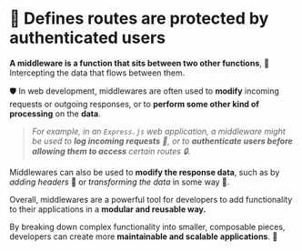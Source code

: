 # 🤖 Defines routes are protected by authenticated users

**A middleware is a function that sits between two other functions**, 🤝Intercepting the data that flows between them.

🛡️ In web development, middlewares are often used to **modify** incoming requests or outgoing responses, or to **perform some other kind of processing** on the **data**.

> _For example, in an `Express.js` web application, a middleware might be used to **log incoming requests** 📝, or to **authenticate users before allowing them to access** certain routes 🔒._

Middlewares can also be used to **modify the response data**, such as by _adding headers_ 📨 or _transforming the data_ in some way 🔄.

Overall, middlewares are a powerful tool for developers to add functionality to their applications in a **modular and reusable way.**

By breaking down complex functionality into smaller, composable pieces, developers can create more **maintainable and scalable applications**. 🚀
